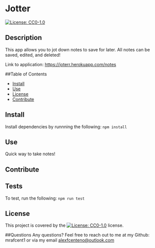 # Jotter
[![License: CC0-1.0](https://licensebuttons.net/l/zero/1.0/80x15.png)](http://creativecommons.org/publicdomain/zero/1.0/)

## Description
This app allows you to jot down notes to save for later. All notes can be saved, edited, and deleted!

Link to application: https://joterr.herokuapp.com/notes

##Table of Contents
* [Install](#Install)
* [Use](#Use)
* [License](#License)
* [Contribute](#Contribute)

## Install
Install dependencies by runnning the following:
`npm install`

## Use
Quick way to take notes!

## Contribute


## Tests
To test, run the following:
`npm run test`

## License
This project is covered by the [![License: CC0-1.0](https://licensebuttons.net/l/zero/1.0/80x15.png)](http://creativecommons.org/publicdomain/zero/1.0/) license.

##Questions
Any questions? Feel free to reach out to me at my Github: mrafcent1 or via my email alexfcenteno@outlook.com
